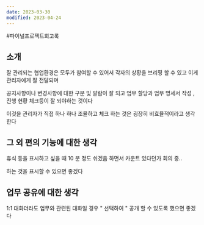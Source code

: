 ```yaml
---
date: 2023-03-30
modified: 2023-04-24
---
```


#파이널프로젝트회고록

## 소개

잘 관리되는 협업환경은 모두가 참여할 수 있어서 각자의 상황을 브리핑 할 수 있고
이게 관리자에게 잘 전달되며

공지사항이나 변경사항에 대한 구분 및 알람이 잘 되고
업무 할당과 업무 명세서 작성 , 진행 현황 체크등이 잘 되야하는 것이다

이것을 관리자가 직접 하나 하나 조율하고 체크 하는 것은 굉장히 비효율적이라고 생각한다

## 그 외 편의 기능에 대한 생각

휴식 등을 표시하고 싶을 때 10 분 정도 쉬겠음 하면서 카운트 있다던가
회의 중..

하는 것을 표시할 수 있으면 좋겠다

## 업무 공유에 대한 생각

1:1 대화더라도 업무와 관련된 대화일 경우 " 선택하여 " 공개 할 수 있도록 했으면 좋겠다
